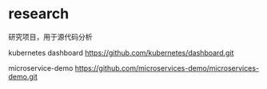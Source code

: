 # research
研究项目，用于源代码分析

kubernetes dashboard
https://github.com/kubernetes/dashboard.git

microservice-demo
https://github.com/microservices-demo/microservices-demo.git

